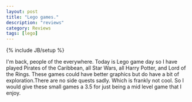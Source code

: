 ```yaml
---
layout: post
title: "Lego games."
description: "reviews"
category: Reviews
tags: [lego]
---
```

{% include JB/setup %}

I'm back, people of the everywhere. Today is Lego game day so I have played Pirates of the Caribbean, all Star Wars, all Harry Potter, and Lord of the Rings. These games could have better graphics but do have a bit of exploration.There are no side quests sadly. Which is frankly not cool. So I would give these small games a 3.5 for just being a mid level
game that I enjoy.
